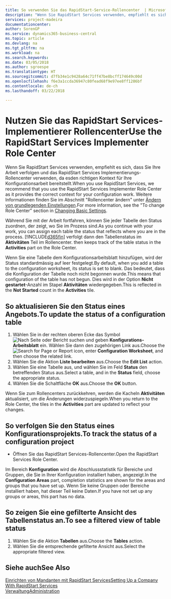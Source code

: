 ```yaml
---
title: So verwenden Sie das RapidStart-Service-Rollencenter  | Microsoft Docs
description: "Wenn Sie RapidStart Services verwenden, empfiehlt es sich, dass Sie Ihre Arbeit verfolgen und das RapidStart Services Implementierungs-Rollencenter verwenden, da esden richtigen Kontext für Ihre Konfigurationsarbeit bereitstellt."
services: project-madeira
documentationcenter: 
author: SorenGP
ms.service: dynamics365-business-central
ms.topic: article
ms.devlang: na
ms.tgt_pltfrm: na
ms.workload: na
ms.search.keywords: 
ms.date: 03/05/2018
ms.author: sgroespe
ms.translationtype: HT
ms.sourcegitcommit: d7fb34e1c9428a64c71ff47be8bcff174649c00d
ms.openlocfilehash: f6e3a1ccda36947c80fead68f9e97ee8ff1286bf
ms.contentlocale: de-ch
ms.lasthandoff: 03/22/2018

---
```

# <a name="use-the-rapidstart-services-implementer-role-center"></a><span data-ttu-id="0de46-103">Nutzen Sie das RapidStart Services-Implementierer Rollencenter</span><span class="sxs-lookup"><span data-stu-id="0de46-103">Use the RapidStart Services Implementer Role Center</span></span>
<span data-ttu-id="0de46-104">Wenn Sie RapidStart Services verwenden, empfiehlt es sich, dass Sie Ihre Arbeit verfolgen und das RapidStart Services Implementierungs-Rollencenter verwenden, da esden richtigen Kontext für Ihre Konfigurationsarbeit bereitstellt.</span><span class="sxs-lookup"><span data-stu-id="0de46-104">When you use RapidStart Services, we recommend that you use the RapidStart Services Implementer Role Center as it provides the correct context for your configuration work.</span></span> <span data-ttu-id="0de46-105">Weitere Informationen finden Sie im Abschnitt "Rollencenter ändern" unter [Ändern von grundlegenden Einstellungen](ui-change-basic-settings.md).</span><span class="sxs-lookup"><span data-stu-id="0de46-105">For more information, see the "To change Role Center" section in [Changing Basic Settings](ui-change-basic-settings.md).</span></span>

<span data-ttu-id="0de46-106">Während Sie mit der Arbeit fortfahren, können Sie jeder Tabelle den Status zuordnen, der zeigt, wo Sie im Prozess sind.</span><span class="sxs-lookup"><span data-stu-id="0de46-106">As you continue with your work, you can assign each table the status that reflects where you are in the process.</span></span> [!INCLUDE[d365fin](includes/d365fin_md.md)]<span data-ttu-id="0de46-107"> verfolgt dann den Tabellenstatus im **Aktivitäten** Teil im Rollencenter.</span><span class="sxs-lookup"><span data-stu-id="0de46-107"> then keeps track of the table status in the **Activities** part on the Role Center.</span></span>  

<span data-ttu-id="0de46-108">Wenn Sie eine Tabelle dem Konfigurationsarbeitsblatt hinzufügen, wird der Status standardmässig auf leer festgelegt.</span><span class="sxs-lookup"><span data-stu-id="0de46-108">By default, when you add a table to the configuration worksheet, its status is set to blank.</span></span> <span data-ttu-id="0de46-109">Das bedeutet, dass die Konfiguration der Tabelle noch nicht begonnen wurde.</span><span class="sxs-lookup"><span data-stu-id="0de46-109">This means that configuration of the table has not begun.</span></span> <span data-ttu-id="0de46-110">Dies wird in der Option **Nicht gestartet**-Anzahl im Stapel **Aktivitäten** wiedergegeben.</span><span class="sxs-lookup"><span data-stu-id="0de46-110">This is reflected in the **Not Started** count in the **Activities** tile.</span></span>  

## <a name="to-update-the-status-of-a-configuration-table"></a><span data-ttu-id="0de46-111">So aktualisieren Sie den Status eines Angebots.</span><span class="sxs-lookup"><span data-stu-id="0de46-111">To update the status of a configuration table</span></span>  
1.  <span data-ttu-id="0de46-112">Wählen Sie in der rechten oberen Ecke das Symbol ![Nach Seite oder Bericht suchen](media/ui-search/search_small.png "Nach Seite oder Bericht suchen") und geben **Konfigurations-Arbeitsblatt** ein. Wählen Sie dann den zugehörigen Link aus.</span><span class="sxs-lookup"><span data-stu-id="0de46-112">Choose the ![Search for Page or Report](media/ui-search/search_small.png "Search for Page or Report icon") icon, enter **Configuration Worksheet**, and then choose the related link.</span></span>  
2.  <span data-ttu-id="0de46-113">Wählen Sie die Aktion **Liste bearbeiten** aus.</span><span class="sxs-lookup"><span data-stu-id="0de46-113">Choose the **Edit List** action.</span></span>  
3.  <span data-ttu-id="0de46-114">Wählen Sie eine Tabelle aus, und wählen Sie im Feld **Status** den betreffenden Status aus.</span><span class="sxs-lookup"><span data-stu-id="0de46-114">Select a table, and in the **Status** field, choose the appropriate status.</span></span>  
4.  <span data-ttu-id="0de46-115">Wählen Sie die Schaltfläche **OK** aus.</span><span class="sxs-lookup"><span data-stu-id="0de46-115">Choose the **OK** button.</span></span>  

<span data-ttu-id="0de46-116">Wenn Sie zum Rollencenters zurückkehren, werden die Kacheln **Aktivitäten** aktualisiert, um die Änderungen widerzuspiegeln.</span><span class="sxs-lookup"><span data-stu-id="0de46-116">When you return to the Role Center, the tiles in the **Activities** part are updated to reflect your changes.</span></span>  

## <a name="to-track-the-status-of-a-configuration-project"></a><span data-ttu-id="0de46-117">So verfolgen Sie den Status eines Konfigurationsprojekts.</span><span class="sxs-lookup"><span data-stu-id="0de46-117">To track the status of a configuration project</span></span>  
- <span data-ttu-id="0de46-118">Öffnen Sie das RapidStart Services-Rollencenter.</span><span class="sxs-lookup"><span data-stu-id="0de46-118">Open the RapidStart Services Role Center.</span></span>  

<span data-ttu-id="0de46-119">Im Bereich **Konfiguration** wird die Abschlussstatistik für Bereiche und Gruppen, die Sie in Ihrer Konfiguration installiert haben, angezeigt.</span><span class="sxs-lookup"><span data-stu-id="0de46-119">In the **Configuration Areas** part, completion statistics are shown for the areas and groups that you have set up.</span></span> <span data-ttu-id="0de46-120">Wenn Sie keine Gruppen oder Bereiche installiert haben, hat dieser Teil keine Daten.</span><span class="sxs-lookup"><span data-stu-id="0de46-120">If you have not set up any groups or areas, this part has no data.</span></span>  

## <a name="to-see-a-filtered-view-of-table-status"></a><span data-ttu-id="0de46-121">So zeigen Sie eine gefilterte Ansicht des Tabellenstatus an.</span><span class="sxs-lookup"><span data-stu-id="0de46-121">To see a filtered view of table status</span></span>  
1. <span data-ttu-id="0de46-122">Wählen Sie die Aktion **Tabellen** aus.</span><span class="sxs-lookup"><span data-stu-id="0de46-122">Choose the **Tables** action.</span></span>  
2. <span data-ttu-id="0de46-123">Wählen Sie die entsprechende gefilterte Ansicht aus.</span><span class="sxs-lookup"><span data-stu-id="0de46-123">Select the appropriate filtered view.</span></span>  

## <a name="see-also"></a><span data-ttu-id="0de46-124">Siehe auch</span><span class="sxs-lookup"><span data-stu-id="0de46-124">See Also</span></span>  
[<span data-ttu-id="0de46-125">Einrichten von Mandanten mit RapidStart Services</span><span class="sxs-lookup"><span data-stu-id="0de46-125">Setting Up a Company With RapidStart Services</span></span>](admin-set-up-a-company-with-rapidstart.md)  
[<span data-ttu-id="0de46-126">Verwaltung</span><span class="sxs-lookup"><span data-stu-id="0de46-126">Administration</span></span>](admin-setup-and-administration.md)

